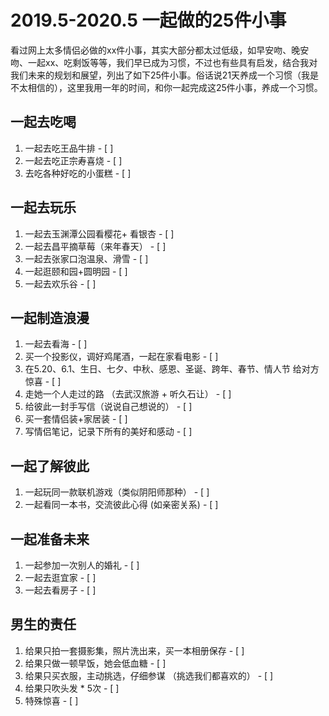 # 2019.5-2020.5 一起做的25件小事
看过网上太多情侣必做的xx件小事，其实大部分都太过低级，如早安吻、晚安吻、一起xx、吃剩饭等等，我们早已成为习惯，不过也有些具有启发，结合我对我们未来的规划和展望，列出了如下25件小事。俗话说21天养成一个习惯（我是不太相信的），这里我用一年的时间，和你一起完成这25件小事，养成一个习惯。
## 一起去吃喝
1. 一起去吃王品牛排      - [ ] 
2. 一起去吃正宗寿喜烧    - [ ] 
3. 去吃各种好吃的小蛋糕  - [ ] 
## 一起去玩乐
1. 一起去玉渊潭公园看樱花+ 看银杏  - [ ] 
2. 一起去昌平摘草莓（来年春天）    - [ ] 
3. 一起去张家口泡温泉、滑雪       - [ ] 
4. 一起逛颐和园+圆明园            - [ ]  
5. 一起去欢乐谷                   - [ ] 
## 一起制造浪漫    
1. 一起去看海                                         - [ ] 
2. 买一个投影仪，调好鸡尾酒，一起在家看电影              - [ ] 
3. 在5.20、6.1、生日、七夕、中秋、感恩、圣诞、跨年、春节、情人节 给对方惊喜  - [ ] 
4. 走她一个人走过的路 （去武汉旅游 + 听久石让）           - [ ] 
5. 给彼此一封手写信（说说自己想说的）                    - [ ] 
6. 买一套情侣装+家居装                                  - [ ] 
7. 写情侣笔记，记录下所有的美好和感动                     - [ ] 
## 一起了解彼此
1. 一起玩同一款联机游戏（类似阴阳师那种）                 - [ ] 
2. 一起看同一本书，交流彼此心得 (如亲密关系)              - [ ] 
## 一起准备未来 
1. 一起参加一次别人的婚礼            - [ ] 
2. 一起去逛宜家                      - [ ] 
3. 一起去看房子                     - [ ] 
## 男生的责任
1. 给果只拍一套摄影集，照片洗出来，买一本相册保存           - [ ] 
2. 给果只做一顿早饭，她会低血糖                           - [ ] 
3. 给果只买衣服，主动挑选，仔细参谋 （挑选我们都喜欢的）     - [ ] 
4. 给果只吹头发 * 5次                                     - [ ] 
5. 特殊惊喜                                              - [ ] 
